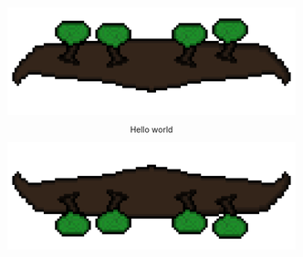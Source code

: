 ![test](images/Sprite-0002.png)

<div align="center">
  <p>Hello world</p>
</div>

![test](images/Sprite-0003.png)
